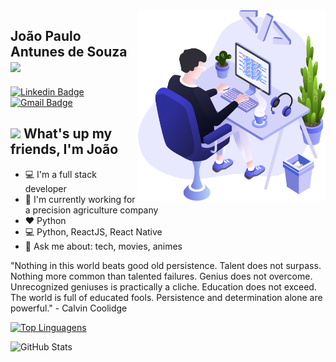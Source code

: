 <img align="right" src="https://github.com/JoaoPauloAntunes/JoaoPauloAntunes/blob/master/images/illustration.png" width="300"/>

João Paulo Antunes de Souza 
![](https://komarev.com/ghpvc/?username=JoaoPauloAntunes&color=green)
---

[![Linkedin Badge](https://img.shields.io/badge/-Jo&atilde;o%20Paulo%20Antunes%20de%20Souza-blue?style=flat-square&logo=Linkedin&logoColor=white&link=https://www.linkedin.com/in/joao-paulo-antunes)](https://www.linkedin.com/in/joao-paulo-antunes) 
[![Gmail Badge](https://img.shields.io/badge/-jpantunesdesouza@gmail.com-c14438?style=flat-square&logo=Gmail&logoColor=white&link=mailto:jpantunesdesouza@gmail.com)](mailto:jpantunesdesouza@gmail.com)

## <img src="https://media.giphy.com/media/hvRJCLFzcasrR4ia7z/giphy.gif" width="30px"> What's up my friends, I'm João


- :computer: I'm a full stack developer 
- 🔭 I'm currently working for a precision agriculture company
- :heart:   Python
- :computer:   Python, ReactJS, React Native
- 💬   Ask me about: tech, movies, animes

"Nothing in this world beats good old persistence. Talent does not surpass. Nothing more common than talented failures. Genius does not overcome. Unrecognized geniuses is practically a cliche. Education does not exceed. The world is full of educated fools. Persistence and determination alone are powerful." - Calvin Coolidge

[![Top Linguagens](https://github-readme-stats.vercel.app/api/top-langs/?username=JoaoPauloAntunes&layout=compact&langs_count=8&theme=dark)](https://github.com/JoaoPauloAntunes/github-readme-stats)

![GitHub Stats](https://github-readme-stats.vercel.app/api?username=JoaoPauloAntunes&show_icons=true&theme=dark&count_private=true)